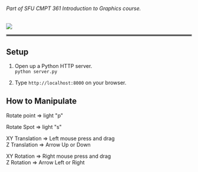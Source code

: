 <h6> Part of SFU CMPT 361 Introduction to Graphics course.</h6>

![](./rotating_cow.gif)
<hr style="border:2px solid gray">  

## Setup
1. Open up a Python HTTP server.  
`
python server.py
`
  
1. Type `http://localhost:8000` on your browser.  


## How to Manipulate
Rotate point => light "p"  

Rotate Spot => light "s"  

XY Translation => Left mouse press and drag  
Z Translation => Arrow Up or Down  

XY Rotation => Right mouse press and drag  
Z Rotation => Arrow Left or Right  
